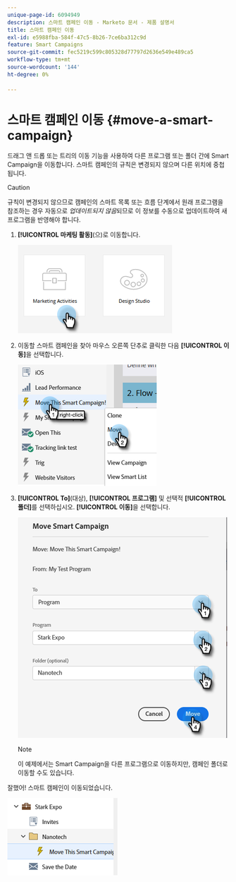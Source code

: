```yaml
---
unique-page-id: 6094949
description: 스마트 캠페인 이동 - Marketo 문서 - 제품 설명서
title: 스마트 캠페인 이동
exl-id: e5988fba-584f-47c5-8b26-7ce6ba312c9d
feature: Smart Campaigns
source-git-commit: fec5219c599c805328d77797d2636e549e489ca5
workflow-type: tm+mt
source-wordcount: '144'
ht-degree: 0%

---
```


# 스마트 캠페인 이동 {#move-a-smart-campaign}

드래그 앤 드롭 또는 트리의 이동 기능을 사용하여 다른 프로그램 또는 폴더 간에 Smart Campaign을 이동합니다. 스마트 캠페인의 규칙은 변경되지 않으며 다른 위치에 중첩됩니다.

>[!CAUTION]
>
>규칙이 변경되지 않으므로 캠페인의 스마트 목록 또는 흐름 단계에서 원래 프로그램을 참조하는 경우 자동으로 _업데이트되지 않음_&#x200B;되므로 이 정보를 수동으로 업데이트하여 새 프로그램을 반영해야 합니다.

1. **[!UICONTROL 마케팅 활동]**(으)로 이동합니다.

   ![](assets/move-a-smart-campaign-1.png)

1. 이동할 스마트 캠페인을 찾아 마우스 오른쪽 단추로 클릭한 다음 **[!UICONTROL 이동]**&#x200B;을 선택합니다.

   ![](assets/move-a-smart-campaign-2.png)

1. **[!UICONTROL To]**(대상), **[!UICONTROL 프로그램]** 및 선택적 **[!UICONTROL 폴더]**&#x200B;를 선택하십시오. **[!UICONTROL 이동]**&#x200B;을 선택합니다.

   ![](assets/move-a-smart-campaign-3.png)

   >[!NOTE]
   >
   >이 예제에서는 Smart Campaign을 다른 프로그램으로 이동하지만, 캠페인 폴더로 이동할 수도 있습니다.

잘했어! 스마트 캠페인이 이동되었습니다.

![](assets/move-a-smart-campaign-4.png)
